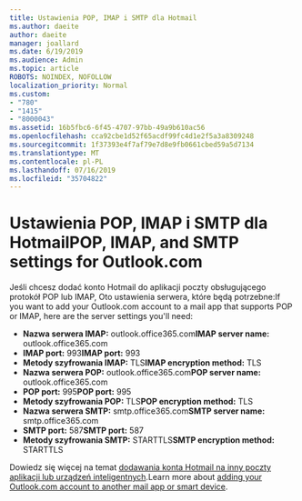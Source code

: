 ```yaml
---
title: Ustawienia POP, IMAP i SMTP dla Hotmail
ms.author: daeite
author: daeite
manager: joallard
ms.date: 6/19/2019
ms.audience: Admin
ms.topic: article
ROBOTS: NOINDEX, NOFOLLOW
localization_priority: Normal
ms.custom:
- "780"
- "1415"
- "8000043"
ms.assetid: 16b5fbc6-6f45-4707-97bb-49a9b610ac56
ms.openlocfilehash: cca92cbe1d52f65acdf99fc4d1e2f5a3a8309248
ms.sourcegitcommit: 1f37393e4f7af79e7d8e9fb0661cbed59a5d7134
ms.translationtype: MT
ms.contentlocale: pl-PL
ms.lasthandoff: 07/16/2019
ms.locfileid: "35704822"
---
```

# <a name="pop-imap-and-smtp-settings-for-outlookcom"></a><span data-ttu-id="cc5b7-102">Ustawienia POP, IMAP i SMTP dla Hotmail</span><span class="sxs-lookup"><span data-stu-id="cc5b7-102">POP, IMAP, and SMTP settings for Outlook.com</span></span>

<span data-ttu-id="cc5b7-103">Jeśli chcesz dodać konto Hotmail do aplikacji poczty obsługującego protokół POP lub IMAP, Oto ustawienia serwera, które będą potrzebne:</span><span class="sxs-lookup"><span data-stu-id="cc5b7-103">If you want to add your Outlook.com account to a mail app that supports POP or IMAP, here are the server settings you'll need:</span></span>
  
- <span data-ttu-id="cc5b7-104">**Nazwa serwera IMAP:** outlook.office365.com</span><span class="sxs-lookup"><span data-stu-id="cc5b7-104">**IMAP server name:** outlook.office365.com</span></span>
- <span data-ttu-id="cc5b7-105">**IMAP port:** 993</span><span class="sxs-lookup"><span data-stu-id="cc5b7-105">**IMAP port:** 993</span></span>
- <span data-ttu-id="cc5b7-106">**Metody szyfrowania IMAP:** TLS</span><span class="sxs-lookup"><span data-stu-id="cc5b7-106">**IMAP encryption method:** TLS</span></span>
- <span data-ttu-id="cc5b7-107">**Nazwa serwera POP:** outlook.office365.com</span><span class="sxs-lookup"><span data-stu-id="cc5b7-107">**POP server name:** outlook.office365.com</span></span>  
- <span data-ttu-id="cc5b7-108">**POP port:** 995</span><span class="sxs-lookup"><span data-stu-id="cc5b7-108">**POP port:** 995</span></span>  
- <span data-ttu-id="cc5b7-109">**Metody szyfrowania POP:** TLS</span><span class="sxs-lookup"><span data-stu-id="cc5b7-109">**POP encryption method:** TLS</span></span>  
- <span data-ttu-id="cc5b7-110">**Nazwa serwera SMTP:** smtp.office365.com</span><span class="sxs-lookup"><span data-stu-id="cc5b7-110">**SMTP server name:** smtp.office365.com</span></span>
- <span data-ttu-id="cc5b7-111">**SMTP port:** 587</span><span class="sxs-lookup"><span data-stu-id="cc5b7-111">**SMTP port:** 587</span></span>
- <span data-ttu-id="cc5b7-112">**Metody szyfrowania SMTP:** STARTTLS</span><span class="sxs-lookup"><span data-stu-id="cc5b7-112">**SMTP encryption method:** STARTTLS</span></span>

<span data-ttu-id="cc5b7-113">Dowiedz się więcej na temat [dodawania konta Hotmail na inny poczty aplikacji lub urządzeń inteligentnych](https://support.office.com/article/73f3b178-0009-41ae-aab1-87b80fa94970?wt.mc_id=Office_Outlook_com_Alchemy).</span><span class="sxs-lookup"><span data-stu-id="cc5b7-113">Learn more about [adding your Outlook.com account to another mail app or smart device](https://support.office.com/article/73f3b178-0009-41ae-aab1-87b80fa94970?wt.mc_id=Office_Outlook_com_Alchemy).</span></span>